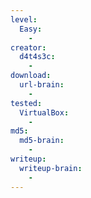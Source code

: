 ```yaml
---
level:
  Easy:
    -
creator:
  d4t4s3c:
    -
download:
  url-brain:
    -
tested:
  VirtualBox:
    -
md5:
  md5-brain:
    -
writeup:
  writeup-brain:
    -
---
```

